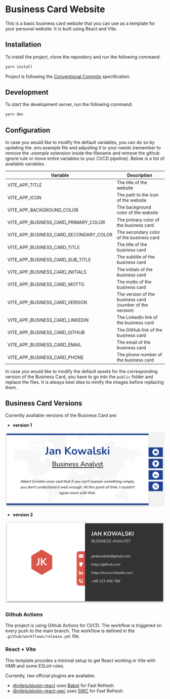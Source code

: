 # Business Card Website

This is a basic business card website that you can use as a template for your personal website. It is built using React and Vite.

## Installation

To install the project, clone the repository and run the following command:

```bash
yarn install
```

Project is following the [Conventional Commits](https://www.conventionalcommits.org/en/v1.0.0/) specification.

## Development

To start the development server, run the following command:

```bash
yarn dev
```

## Configuration

In case you would like to modify the default variables, you can do so by updating the .env.example file and adjusting it to your needs (remember to remove the *.example* extension inside the filename and remove the github ignore rule or move entire variables to your CI/CD pipeline). Below is a list of available variables.

| Variable                                | Description                                                     |
|-----------------------------------------|-----------------------------------------------------------------|
| VITE_APP_TITLE                          | The title of the website                                        |
| VITE_APP_ICON                           | The path to the icon of the website                             |
| VITE_APP_BACKGROUND_COLOR               | The background color of the website                             |
| VITE_APP_BUSINESS_CARD_PRIMARY_COLOR    | The primary color of the business card                          |
| VITE_APP_BUSINESS_CARD_SECONDARY_COLOR  | The secondary color of the business card                        |
| VITE_APP_BUSINESS_CARD_TITLE            | The title of the business card                                  |
| VITE_APP_BUSINESS_CARD_SUB_TITLE        | The subtitle of the business card                               |
| VITE_APP_BUSINESS_CARD_INITIALS         | The initials of the business card                               |
| VITE_APP_BUSINESS_CARD_MOTTO            | The motto of the business card                                  |
| VITE_APP_BUSINESS_CARD_VERSION          | The version of the business card (number of the version)        |
| VITE_APP_BUSINESS_CARD_LINKEDIN         | The LinkedIn link of the business card                          |
| VITE_APP_BUSINESS_CARD_GITHUB           | The GitHub link of the business card                            |
| VITE_APP_BUSINESS_CARD_EMAIL            | The email of the business card                                  |
| VITE_APP_BUSINESS_CARD_PHONE            | The phone number of the business card                           |

In case you would like to modify the default assets for the corresponding version of the Business Card, you have to go into the `public` folder and replace the files. It is always best idea to minify the images before replacing them.

## Business Card Versions

Currently available versions of the Business Card are:

- **version 1**

![Business Card Version 1](public/examples/bs_v1.png)

- **version 2**

![Business Card Version 2](public/examples/bs_v2.png)

### Github Actions

The project is using Github Actions for CI/CD. The workflow is triggered on every push to the main branch. The workflow is defined in the `.github/workflows/release.yml` file.

### React + Vite

This template provides a minimal setup to get React working in Vite with HMR and some ESLint rules.

Currently, two official plugins are available:

- [@vitejs/plugin-react](https://github.com/vitejs/vite-plugin-react/blob/main/packages/plugin-react/README.md) uses [Babel](https://babeljs.io/) for Fast Refresh
- [@vitejs/plugin-react-swc](https://github.com/vitejs/vite-plugin-react-swc) uses [SWC](https://swc.rs/) for Fast Refresh
